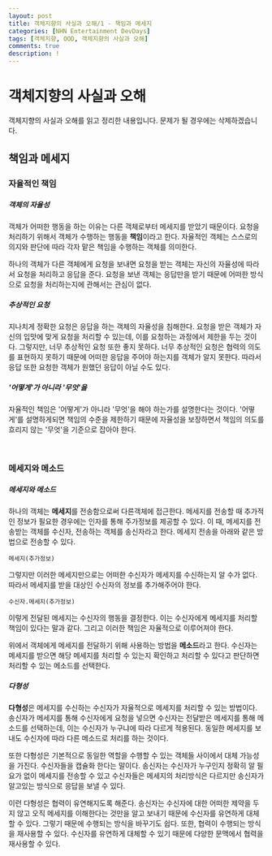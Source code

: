 ```yaml
---
layout: post
title: 객체지향의 사실과 오해/1 - 책임과 메세지
categories: [NHN Entertainment DevDays]
tags: [객체지향, OOD, 객체지향의 사실과 오해]
comments: true
description: !
---
```


# 객체지향의 사실과 오해

객체지향의 사실과 오해를 읽고 정리한 내용입니다. 문제가 될 경우에는 삭제하겠습니다.

## 책임과 메세지

### 자율적인 책임

##### 객체의 자율성

객체가 어떠한 행동을 하는 이유는 다른 객체로부터 메세지를 받았기 때문이다. 요청을 처리하기 위해서 객체가 수행하는 행동을 **책임**이라고 한다. 자율적인 객체는 스스로의 의지와 판단에 따라 각자 맡은 책임을 수행하는 객체를 의미한다. 

하나의 객체가 다른 객체에게 요청을 보내면 요청을 받는 객체는 자신의 자율성에 따라서 요청을 처리하고 응답을 준다. 요청을 보낸 객체는 응답만을 받기 때문에 어떠한 방식으로 요청을 처리하는지에 관해서는 관심이 없다. 

##### 추상적인 요청

지나치게 정확한 요청은 응답을 하는 객체의 자율성을 침해한다. 요청을 받은 객체가 자신의 입맛에 맞게 요청을 처리할 수 있는데, 이를 요청하는 과정에서 제한을 두는 것이다. 그렇지만, 너무 추상적인 요청 또한 좋지 못하다. 너무 추상적인 요청은 협력의 의도를 표현하지 못하기 때문에 어떠한 응답을 주어야 하는지를 객체가 알지 못한다. 따라서 응답 또한 요청한 객체가 원했던 응답이 아닐 수도 있다.

##### '어떻게'가 아니라 '무엇'을

자율적인 책임은 '어떻게'가 아니라 '무엇'을 해야 하는가를 설명한다는 것이다. '어떻게'를 설명하게되면 책임의 수준을 제한하기 때문에 자율성을 보장하면서 책임의 의도를 흐리지 않는 '무엇'을 기준으로 잡아야 한다.

<br>

### 메세지와 메소드

##### 메세지와 메소드

하나의 객체는 **메세지**를 전송함으로써 다른객체에 접근한다. 메세지를 전송할 때 추가적인 정보가 필요한 경우에는 인자를 통해 주가정보를 제공할 수 있다. 이 때, 메세지를 전송받는 객체를 수신자, 전송하는 객체를 송신자라고 한다. 메세지 전송을 아래와 같은 방법으로 전송할 수 있다.

```
메세지(추가정보)
```

그렇지만 이러한 메세지만으로는 어떠한 수신자가 메세지를 수신하는지 알 수가 없다. 따라서 메세지를 받을 대상인 수신자의 정보를 추가해주어야 한다.

```
수신자.메세지(추가정보)
```

이렇게 전달된 메세지는 수신자의 행동을 결정한다. 이는 수신자에게 메세지를 처리할 책임이 있다는 말과 같다. 그리고 이러한 책임은 자율적으로 이루어져야 한다.

위에서 객체에게 메세지를 전달하기 위해 사용하는 방법을 **메소드**라고 한다. 수신자는 메세지를 받으면 해당 메세지를 처리할 수 있는지 확인하고 처리할 수 있다고 판단하면 처리할 수 있는 메소드를 선택한다. 

##### 다형성 

**다형성**은 메세지를 수신하는 수신자가 자율적으로 메세지를 처리할 수 있는 방법이다. 송신자가 메세지를 통해 수신자에게 요청을 넣으면 수신자는 전달받은 메세지를 통해 메소드를 선택하는데, 이는 수신자가 누구냐에 따라 다르게 적용된다. 동일한 메세지를 보내도 수신자에 따라 다른 메소드로 처리를 하는 것이다.

또한 다형성은 기본적으로 동일한 역할을 수행할 수 있는 객체들 사이에서 대체 가능성을 가진다. 수신자들을 캡슐화 한다는 말이다. 송신자는 수신자가 누구인지 정확히 알 필요가 없이 메세지를 전송할 수 있고 수신자들은 메세지의 처리방식은 다르지만 송신자가 알고있는 방식으로 응답을 보낼 수 있다.

이런 다형성은 협력이 유연해지도록 해준다. 송신자는 수신자에 대한 어떠한 제약을 두지 않고 오직 메세지를 이해한다는 것만을 알고 보내기 때문에 수신자를 유연하게 대체할 수 있다. 그렇기 때문에 수행되는 방식을 바꾸기도 쉽다. 또한, 협력이 수행되는 방식을 재사용할 수 있다. 수신자를 유연하게 대체할 수 있기 때문에 다양한 문맥에서 협력을 재사용할 수 있다.



